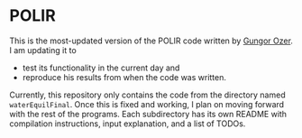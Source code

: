 # POLIR
This is the most-updated version of the POLIR code written by [Gungor Ozer](http://www.gungorozer.net/). I am updating it to
  * test its functionality in the current day and 
  * reproduce his results from when the code was written.

Currently, this repository only contains the code from the directory named `waterEquilFinal`. Once this is fixed and working, I plan on moving forward with the rest of the programs. Each subdirectory has its own README with compilation instructions, input explanation, and a list of TODOs. 
